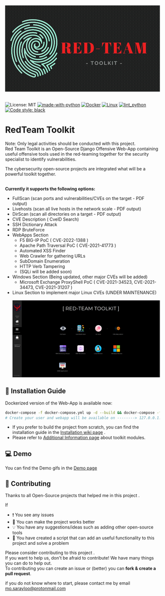 ![Logo](Demo/RedTeam_logo3.gif)

\
![License: MIT](https://img.shields.io/badge/License-MIT-blue.svg)
[![made-with-python](https://img.shields.io/badge/Made%20with-Python-1f425f.svg)](https://www.python.org/)
[![Docker](https://badgen.net/badge/icon/docker?icon=docker&label)](https://https://docker.com/)
[![Linux](https://svgshare.com/i/Zhy.svg)](https://svgshare.com/i/Zhy.svg)
[![lint_python](https://github.com/signorrayan/RedTeam_toolkit/actions/workflows/lint_python.yml/badge.svg?branch=master)](https://github.com/signorrayan/RedTeam_toolkit/actions/workflows/lint_python.yml)
[![Code style: black](https://img.shields.io/badge/code%20style-black-000000.svg)](https://github.com/psf/black)


# RedTeam Toolkit
Note: Only legal activities should be conducted with this project.\
Red Team Toolkit is an Open-Source Django Offensive Web-App containing useful offensive tools used in the red-teaming together for the security specialist to identify vulnerabilities.

The cybersecurity open-source projects are integrated what will be a powerful toolkit together.

\
**Currently it supports the following options:**
- FullScan (scan ports and vulnerabilities/CVEs on the target - PDF output)
- Livehosts (scan all live hosts in the network scale - PDF output)
- DirScan (scan all directories on a target - PDF output)
- CVE Description ( CveID Search)
- SSH Dictionary Attack
- RDP BruteForce
- WebApps Section
  - F5 BIG-IP PoC ( CVE-2022-1388 )
  - Apache Path Traversal PoC ( CVE-2021-41773 )
  - Automated XSS Finder
  - Web Crawler for gathering URLs
  - SubDomain Enumeration
  - HTTP Verb Tampering
  - (SQLi will be added soon)
- Windows Section (Being updated, other major CVEs will be added)
  - Microsoft Exchange ProxyShell PoC ( CVE-2021-34523, CVE-2021-34473, CVE-2021-31207 )
- Linux Section to implement major Linux CVEs (UNDER MAINTENANCE)\
\
![Demo](Demo/dashboard.png)


## :blue_book: Installation Guide
Dockerized version of the Web-App is available now:
```bash
docker-compose -f docker-compose.yml up -d --build && docker-compose -f docker-compose.yml exec webapp python manage.py createsuperuser
# Create your user and webapp will be available on --------> 127.0.0.1:4334
```
- If you prefer to build the project from scratch, you can find the installation guide in the [Installation wiki page](https://github.com/signorrayan/RedTeam_toolkit/wiki/Installation-Guide)
.
- Please refer to [Additional Information page](https://github.com/signorrayan/RedTeam_toolkit/wiki/Additional-Information) about toolkit modules.

## :computer: Demo
You can find the Demo gifs in the [Demo page](https://github.com/signorrayan/RedTeam_toolkit/wiki/Demo)


## :trident: Contributing
Thanks to all Open-Source projects that helped me in this project .

If 
- :exclamation: You see any issues 
- :dizzy: You can make the project works better
- :bulb: You have any suggestions/ideas such as adding other open-source tools
- :star2: You have created a script that can add an useful functionality to this project and solve a problem



Please consider contributing to this project .\
If you want to help us, don't be afraid to contribute! We have many things you can do to help out.\
To contributing you can create an issue or (better) you can **fork & create a pull request**.

if you do not know where to start, please contact me by email mo.sarayloo@protonmail.com

  
